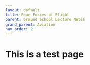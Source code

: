 ```yaml
---
layout: default
title: Four Forces of Flight
parent: Ground School Lecture Notes
grand_parent: Aviation
nav_order: 2
---
```


# This is a test page